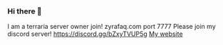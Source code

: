 ### Hi there 👋
I am a terraria server owner join! zyrafaq.com port 7777
Please join my discord server! https://discord.gg/bZxyTVUP5g
[My website](https://zyrafaq.com)
